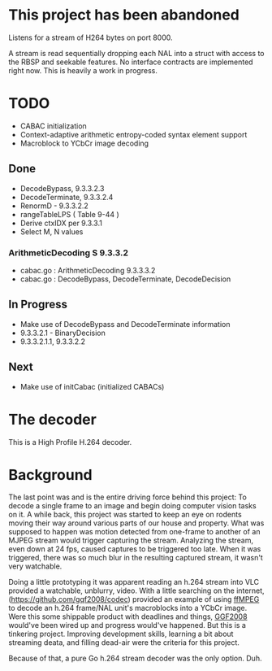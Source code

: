 # This project has been abandoned 
Listens for a stream of H264 bytes on port 8000.

A stream is read sequentially dropping each NAL into a struct with access to the RBSP and seekable features. No interface contracts are implemented right now. This is heavily a work in progress.

# TODO

* CABAC initialization
* Context-adaptive arithmetic entropy-coded syntax element support
* Macroblock to YCbCr image decoding

## Done

* DecodeBypass, 9.3.3.2.3
* DecodeTerminate, 9.3.3.2.4
* RenormD - 9.3.3.2.2
* rangeTableLPS ( Table 9-44 )
* Derive ctxIDX per 9.3.3.1
* Select M, N values

### ArithmeticDecoding S 9.3.3.2

* cabac.go : ArithmeticDecoding 9.3.3.3.2
* cabac.go : DecodeBypass, DecodeTerminate, DecodeDecision

## In Progress

* Make use of DecodeBypass and DecodeTerminate information
* 9.3.3.2.1 - BinaryDecision
 * 9.3.3.2.1.1, 9.3.3.2.2

## Next

* Make use of initCabac (initialized CABACs)

# The decoder

This is a High Profile H.264 decoder.

# Background

The last point was and is the entire driving force behind this project: To decode a single frame to an image and begin doing computer vision tasks on it. A while back, this project was started to keep an eye on rodents moving their way around various parts of our house and property. What was supposed to happen was motion detected from one-frame to another of an MJPEG stream would trigger capturing the stream. Analyzing the stream, even down at 24 fps, caused captures to be triggered too late. When it was triggered, there was so much blur in the resulting captured stream, it wasn't very watchable.

Doing a little prototyping it was apparent reading an h.264 stream into VLC provided a watchable, unblurry, video. With a little searching on the internet, (https://github.com/gqf2008/codec) provided an example of using [ffMPEG](https://www.ffmpeg.org/) to decode an h.264 frame/NAL unit's macroblocks into a YCbCr image. Were this some shippable product with deadlines and things, [GGF2008](https://github.com/gqf2008/codec) would've been wired up and progress would've happened. But this is a tinkering project. Improving development skills, learning a bit about streaming deata, and filling dead-air were the criteria for this project.

Because of that, a pure Go h.264 stream decoder was the only option. Duh.

